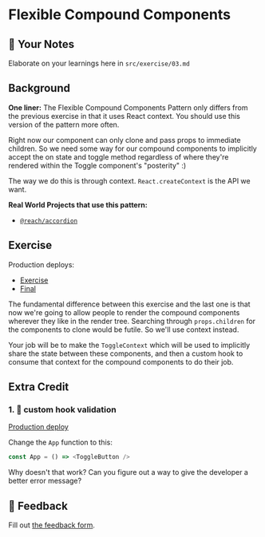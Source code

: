 # Flexible Compound Components

## 📝 Your Notes

Elaborate on your learnings here in `src/exercise/03.md`

## Background

**One liner:** The Flexible Compound Components Pattern only differs from the
previous exercise in that it uses React context. You should use this version of
the pattern more often.

Right now our component can only clone and pass props to immediate children. So
we need some way for our compound components to implicitly accept the on state
and toggle method regardless of where they're rendered within the Toggle
component's "posterity" :)

The way we do this is through context. `React.createContext` is the API we want.

**Real World Projects that use this pattern:**

- [`@reach/accordion`](https://reacttraining.com/reach-ui/accordion)

## Exercise

Production deploys:

- [Exercise](http://advanced-react-patterns.netlify.app/isolated/exercise/03.js)
- [Final](http://advanced-react-patterns.netlify.app/isolated/final/03.js)

The fundamental difference between this exercise and the last one is that now
we're going to allow people to render the compound components wherever they like
in the render tree. Searching through `props.children` for the components to
clone would be futile. So we'll use context instead.

Your job will be to make the `ToggleContext` which will be used to implicitly
share the state between these components, and then a custom hook to consume that
context for the compound components to do their job.

## Extra Credit

### 1. 💯 custom hook validation

[Production deploy](http://advanced-react-patterns.netlify.app/isolated/final/03.extra-1.js)

Change the `App` function to this:

```javascript
const App = () => <ToggleButton />
```

Why doesn't that work? Can you figure out a way to give the developer a better
error message?

## 🦉 Feedback

Fill out
[the feedback form](https://ws.kcd.im/?ws=Advanced%20React%20Patterns%20%F0%9F%A4%AF&e=03%3A%20Flexible%20Compound%20Components&em=sahil.kapoor98%40outlook.com).
